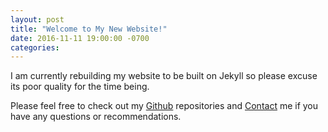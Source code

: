 ```yaml
---
layout: post
title: "Welcome to My New Website!"
date: 2016-11-11 19:00:00 -0700
categories:
---
```


I am currently rebuilding my website to be built on Jekyll so please excuse its poor quality for the time being.

Please feel free to check out my [Github][github] repositories and [Contact][contact] me if you have any questions or recommendations.

[github]: http://github.com/brendanhaines
[contact]: http://google.com
